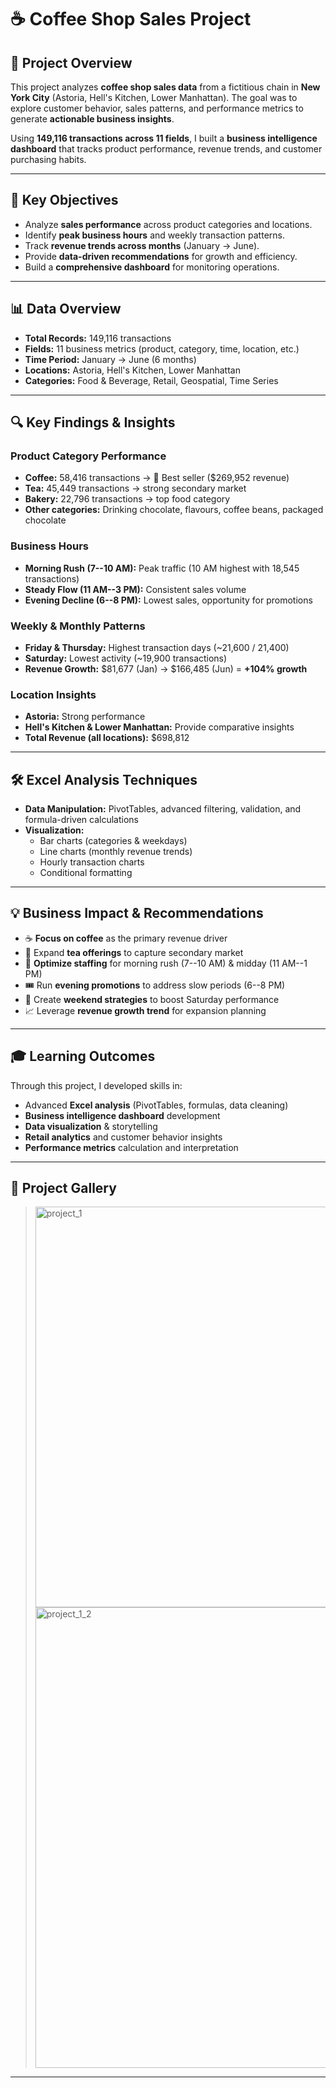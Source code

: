 # ☕ Coffee Shop Sales Project

## 📌 Project Overview

This project analyzes **coffee shop sales data** from a fictitious chain
in **New York City** (Astoria, Hell's Kitchen, Lower Manhattan). The
goal was to explore customer behavior, sales patterns, and performance
metrics to generate **actionable business insights**.

Using **149,116 transactions across 11 fields**, I built a **business
intelligence dashboard** that tracks product performance, revenue
trends, and customer purchasing habits.

------------------------------------------------------------------------

## 🎯 Key Objectives

-   Analyze **sales performance** across product categories and
    locations.
-   Identify **peak business hours** and weekly transaction patterns.
-   Track **revenue trends across months** (January → June).
-   Provide **data-driven recommendations** for growth and efficiency.
-   Build a **comprehensive dashboard** for monitoring operations.

------------------------------------------------------------------------

## 📊 Data Overview

-   **Total Records:** 149,116 transactions
-   **Fields:** 11 business metrics (product, category, time, location,
    etc.)
-   **Time Period:** January → June (6 months)
-   **Locations:** Astoria, Hell's Kitchen, Lower Manhattan
-   **Categories:** Food & Beverage, Retail, Geospatial, Time Series

------------------------------------------------------------------------

## 🔍 Key Findings & Insights

### Product Category Performance

-   **Coffee:** 58,416 transactions → 🚀 Best seller ($269,952
    revenue)
-   **Tea:** 45,449 transactions → strong secondary market
-   **Bakery:** 22,796 transactions → top food category
-   **Other categories:** Drinking chocolate, flavours, coffee beans,
    packaged chocolate

### Business Hours

-   **Morning Rush (7--10 AM):** Peak traffic (10 AM highest with 18,545
    transactions)
-   **Steady Flow (11 AM--3 PM):** Consistent sales volume
-   **Evening Decline (6--8 PM):** Lowest sales, opportunity for
    promotions

### Weekly & Monthly Patterns

-   **Friday & Thursday:** Highest transaction days (~21,600 / 21,400)
-   **Saturday:** Lowest activity (~19,900 transactions)
-   **Revenue Growth:** $81,677 (Jan) → $166,485 (Jun) = **+104%
    growth**

### Location Insights

-   **Astoria:** Strong performance
-   **Hell's Kitchen & Lower Manhattan:** Provide comparative insights
-   **Total Revenue (all locations):** $698,812

------------------------------------------------------------------------

## 🛠 Excel Analysis Techniques

-   **Data Manipulation:** PivotTables, advanced filtering, validation,
    and formula-driven calculations
-   **Visualization:**
    -   Bar charts (categories & weekdays)
    -   Line charts (monthly revenue trends)
    -   Hourly transaction charts
    -   Conditional formatting

------------------------------------------------------------------------

## 💡 Business Impact & Recommendations

-   ☕ **Focus on coffee** as the primary revenue driver
-   🍵 Expand **tea offerings** to capture secondary market
-   👥 **Optimize staffing** for morning rush (7--10 AM) & midday (11
    AM--1 PM)
-   🎟 Run **evening promotions** to address slow periods (6--8 PM)
-   📅 Create **weekend strategies** to boost Saturday performance
-   📈 Leverage **revenue growth trend** for expansion planning

------------------------------------------------------------------------

## 🎓 Learning Outcomes

Through this project, I developed skills in:
- Advanced **Excel analysis** (PivotTables, formulas, data cleaning)
- **Business intelligence dashboard** development
- **Data visualization** & storytelling
- **Retail analytics** and customer behavior insights
- **Performance metrics** calculation and interpretation

------------------------------------------------------------------------

## 📸 Project Gallery
>  <img width="1244" height="641" alt="project_1" src="https://github.com/user-attachments/assets/87386b14-a1fb-44c9-a8f3-b0012d4547a4" />
>   <img width="1549" height="737" alt="project_1_2" src="https://github.com/user-attachments/assets/c1b9391f-f5e1-474f-a749-6859bda27af3" />


------------------------------------------------------------------------

